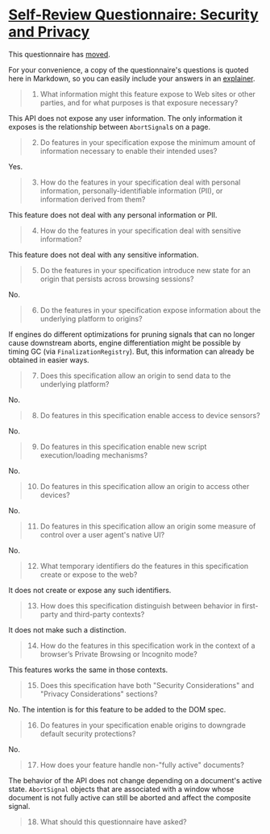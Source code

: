 # [Self-Review Questionnaire: Security and Privacy](https://w3ctag.github.io/security-questionnaire/)

This questionnaire has [moved](https://w3ctag.github.io/security-questionnaire/).

For your convenience, a copy of the questionnaire's questions is quoted here in Markdown, so you can easily include your answers in an [explainer](https://github.com/w3ctag/w3ctag.github.io/blob/master/explainers.md).

> 01.  What information might this feature expose to Web sites or other parties,
>      and for what purposes is that exposure necessary?

This API does not expose any user information. The only information it exposes
is the relationship between `AbortSignal`s on a page.

> 02.  Do features in your specification expose the minimum amount of information
>      necessary to enable their intended uses?

Yes.

> 03.  How do the features in your specification deal with personal information,
>      personally-identifiable information (PII), or information derived from
>      them?

This feature does not deal with any personal information or PII.

> 04.  How do the features in your specification deal with sensitive information?

This feature does not deal with any sensitive information.

> 05.  Do the features in your specification introduce new state for an origin
>      that persists across browsing sessions?

No.

> 06.  Do the features in your specification expose information about the
>      underlying platform to origins?

If engines do different optimizations for pruning signals that can no longer
cause downstream aborts, engine differentiation might be possible by timing GC
(via `FinalizationRegistry`). But, this information can already be obtained in
easier ways.

> 07.  Does this specification allow an origin to send data to the underlying
>      platform?

No.

> 08.  Do features in this specification enable access to device sensors?

No.

> 09.  Do features in this specification enable new script execution/loading
>      mechanisms?

No.

> 10.  Do features in this specification allow an origin to access other devices?

No.

> 11.  Do features in this specification allow an origin some measure of control over
>      a user agent's native UI?

No.

> 12.  What temporary identifiers do the features in this specification create or
>      expose to the web?

It does not create or expose any such identifiers.

> 13.  How does this specification distinguish between behavior in first-party and
>      third-party contexts?

It does not make such a distinction.

> 14.  How do the features in this specification work in the context of a browser’s
>      Private Browsing or Incognito mode?

This features works the same in those contexts.

> 15.  Does this specification have both "Security Considerations" and "Privacy
>      Considerations" sections?

No. The intention is for this feature to be added to the DOM spec.

> 16.  Do features in your specification enable origins to downgrade default
>      security protections?

No.

> 17.  How does your feature handle non-"fully active" documents?

The behavior of the API does not change depending on a document's active state.
`AbortSignal` objects that are associated with a window whose document is not
fully active can still be aborted and affect the composite signal.

> 18.  What should this questionnaire have asked?

